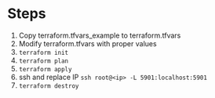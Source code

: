 # Steps
1. Copy terraform.tfvars_example to terraform.tfvars
1. Modify terraform.tfvars with proper values
1. `terraform init`
1. `terraform plan`
1. `terraform apply`
1. ssh and replace IP `ssh root@<ip> -L 5901:localhost:5901`
1. `terraform destroy`
